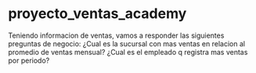 # proyecto_ventas_academy
Teniendo informacion de ventas, vamos a responder las siguientes preguntas de negocio:
¿Cual es la sucursal con mas ventas en relacion al promedio de ventas mensual?
¿Cual es el empleado q registra mas ventas por periodo?

